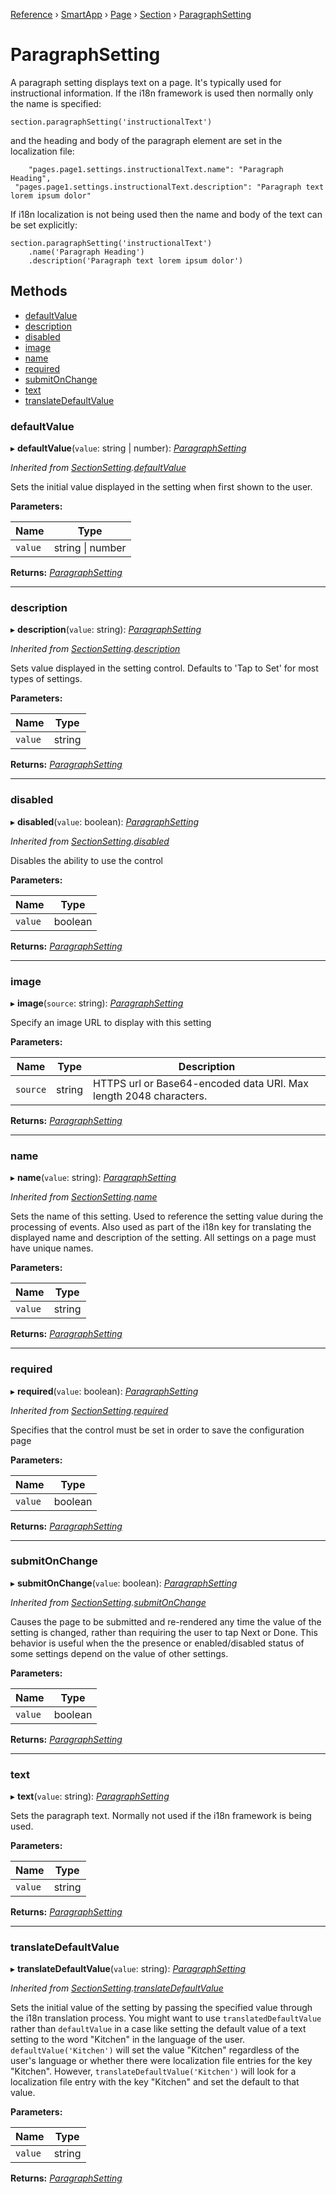 [Reference](../index) › [SmartApp](_smart_app_d_.smartapp.md) › [Page](_pages_page_d_.page.md) › [Section](_pages_section_d_.section.md) ›  [ParagraphSetting](_pages_paragraph_setting_d_.paragraphsetting.md)

# ParagraphSetting

A paragraph setting displays text on a page. It's typically used for instructional information. If the i18n
framework is used then normally only the name is specified:
```
section.paragraphSetting('instructionalText')
```
and the heading and body of the paragraph element are set in the localization file:
```
	"pages.page1.settings.instructionalText.name": "Paragraph Heading",
 "pages.page1.settings.instructionalText.description": "Paragraph text lorem ipsum dolor"
```
If i18n localization is not being used then the name and body of the text can be set explicitly:
```
section.paragraphSetting('instructionalText')
    .name('Paragraph Heading')
    .description('Paragraph text lorem ipsum dolor')
```

## Methods

* [defaultValue](_pages_paragraph_setting_d_.paragraphsetting.md#defaultvalue)
* [description](_pages_paragraph_setting_d_.paragraphsetting.md#description)
* [disabled](_pages_paragraph_setting_d_.paragraphsetting.md#disabled)
* [image](_pages_paragraph_setting_d_.paragraphsetting.md#image)
* [name](_pages_paragraph_setting_d_.paragraphsetting.md#name)
* [required](_pages_paragraph_setting_d_.paragraphsetting.md#required)
* [submitOnChange](_pages_paragraph_setting_d_.paragraphsetting.md#submitonchange)
* [text](_pages_paragraph_setting_d_.paragraphsetting.md#text)
* [translateDefaultValue](_pages_paragraph_setting_d_.paragraphsetting.md#translatedefaultvalue)


###  defaultValue

▸ **defaultValue**(`value`: string | number): *[ParagraphSetting](_pages_paragraph_setting_d_.paragraphsetting.md)*

*Inherited from [SectionSetting](_pages_section_setting_d_.sectionsetting.md).[defaultValue](_pages_section_setting_d_.sectionsetting.md#defaultvalue)*

Sets the initial value displayed in the setting when first shown to the user.

**Parameters:**

Name | Type |
------ | ------ |
`value` | string &#124; number |

**Returns:** *[ParagraphSetting](_pages_paragraph_setting_d_.paragraphsetting.md)*

___

###  description

▸ **description**(`value`: string): *[ParagraphSetting](_pages_paragraph_setting_d_.paragraphsetting.md)*

*Inherited from [SectionSetting](_pages_section_setting_d_.sectionsetting.md).[description](_pages_section_setting_d_.sectionsetting.md#description)*

Sets value displayed in the setting control. Defaults to 'Tap to Set' for most types of settings.

**Parameters:**

Name | Type |
------ | ------ |
`value` | string |

**Returns:** *[ParagraphSetting](_pages_paragraph_setting_d_.paragraphsetting.md)*

___

###  disabled

▸ **disabled**(`value`: boolean): *[ParagraphSetting](_pages_paragraph_setting_d_.paragraphsetting.md)*

*Inherited from [SectionSetting](_pages_section_setting_d_.sectionsetting.md).[disabled](_pages_section_setting_d_.sectionsetting.md#disabled)*

Disables the ability to use the control

**Parameters:**

Name | Type |
------ | ------ |
`value` | boolean |

**Returns:** *[ParagraphSetting](_pages_paragraph_setting_d_.paragraphsetting.md)*

___

###  image

▸ **image**(`source`: string): *[ParagraphSetting](_pages_paragraph_setting_d_.paragraphsetting.md)*

Specify an image URL to display with this setting

**Parameters:**

Name | Type | Description |
------ | ------ | ------ |
`source` | string | HTTPS url or Base64-encoded data URI. Max length 2048 characters.  |

**Returns:** *[ParagraphSetting](_pages_paragraph_setting_d_.paragraphsetting.md)*

___

###  name

▸ **name**(`value`: string): *[ParagraphSetting](_pages_paragraph_setting_d_.paragraphsetting.md)*

*Inherited from [SectionSetting](_pages_section_setting_d_.sectionsetting.md).[name](_pages_section_setting_d_.sectionsetting.md#name)*

Sets the name of this setting. Used to reference the setting value during the processing of events. Also
used as part of the i18n key for translating the displayed name and description of the setting. All settings
on a page must have unique names.

**Parameters:**

Name | Type |
------ | ------ |
`value` | string |

**Returns:** *[ParagraphSetting](_pages_paragraph_setting_d_.paragraphsetting.md)*

___

###  required

▸ **required**(`value`: boolean): *[ParagraphSetting](_pages_paragraph_setting_d_.paragraphsetting.md)*

*Inherited from [SectionSetting](_pages_section_setting_d_.sectionsetting.md).[required](_pages_section_setting_d_.sectionsetting.md#required)*

Specifies that the control must be set in order to save the configuration page

**Parameters:**

Name | Type |
------ | ------ |
`value` | boolean |

**Returns:** *[ParagraphSetting](_pages_paragraph_setting_d_.paragraphsetting.md)*

___

###  submitOnChange

▸ **submitOnChange**(`value`: boolean): *[ParagraphSetting](_pages_paragraph_setting_d_.paragraphsetting.md)*

*Inherited from [SectionSetting](_pages_section_setting_d_.sectionsetting.md).[submitOnChange](_pages_section_setting_d_.sectionsetting.md#submitonchange)*

Causes the page to be submitted and re-rendered any time the value of the setting is changed, rather than
requiring the user to tap Next or Done. This behavior is useful when the the presence or enabled/disabled
status of some settings depend on the value of other settings.

**Parameters:**

Name | Type |
------ | ------ |
`value` | boolean |

**Returns:** *[ParagraphSetting](_pages_paragraph_setting_d_.paragraphsetting.md)*

___

###  text

▸ **text**(`value`: string): *[ParagraphSetting](_pages_paragraph_setting_d_.paragraphsetting.md)*

Sets the paragraph text. Normally not used if the i18n framework is being used.

**Parameters:**

Name | Type |
------ | ------ |
`value` | string |

**Returns:** *[ParagraphSetting](_pages_paragraph_setting_d_.paragraphsetting.md)*

___

###  translateDefaultValue

▸ **translateDefaultValue**(`value`: string): *[ParagraphSetting](_pages_paragraph_setting_d_.paragraphsetting.md)*

*Inherited from [SectionSetting](_pages_section_setting_d_.sectionsetting.md).[translateDefaultValue](_pages_section_setting_d_.sectionsetting.md#translatedefaultvalue)*

Sets the initial value of the setting by passing the specified value through the i18n translation process.
You might want to use `translatedDefaultValue` rather than `defaultValue` in a case like setting the
default value of a text setting to the word "Kitchen" in the language of the user. `defaultValue('Kitchen')`
will set the value "Kitchen" regardless of the user's language or whether there were localization file entries
for the key "Kitchen". However, `translateDefaultValue('Kitchen')` will look for a localization file entry
with the key "Kitchen" and set the default to that value.

**Parameters:**

Name | Type |
------ | ------ |
`value` | string |

**Returns:** *[ParagraphSetting](_pages_paragraph_setting_d_.paragraphsetting.md)*

